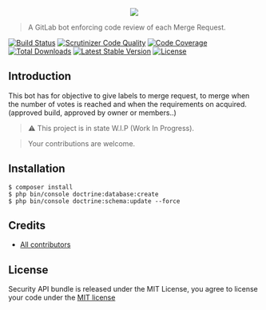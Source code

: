 <p align="center">
    <img src="https://avatars0.githubusercontent.com/u/25637657?s=200&v=4">
</p>

> A GitLab bot enforcing code review of each Merge Request.

[![Build Status](https://travis-ci.org/OsLab/cibot.svg?branch=master)](https://travis-ci.org/OsLab/cibot)
[![Scrutinizer Code Quality](https://scrutinizer-ci.com/g/OsLab/cibot/badges/quality-score.png?b=master)](https://scrutinizer-ci.com/g/OsLab/cibot/?branch=master)
[![Code Coverage](https://scrutinizer-ci.com/g/OsLab/cibot/badges/coverage.png?b=master)](https://scrutinizer-ci.com/g/OsLab/cibot/?branch=master)
[![Total Downloads](https://poser.pugx.org/OsLab/cibot/downloads)](https://packagist.org/packages/OsLab/cibot)
[![Latest Stable Version](https://poser.pugx.org/OsLab/cibot/v/stable)](https://packagist.org/packages/OsLab/cibot)
[![License](https://poser.pugx.org/OsLab/cibot/license)](https://packagist.org/packages/oslab/cibot)

Introduction
-------------
This bot has for objective to give labels to merge request, to merge when the number of votes is reached and when the requirements on acquired. (approved build, approved by owner or members..)

> :warning: This project is in state W.I.P (Work In Progress).

> Your contributions are welcome.

Installation
------------

    $ composer install
    $ php bin/console doctrine:database:create
    $ php bin/console doctrine:schema:update --force

## Credits

* [All contributors](https://github.com/OsLab/cibot/graphs/contributors)

## License

Security API bundle is released under the MIT License, you agree to license your code under the [MIT license](LICENSE)
